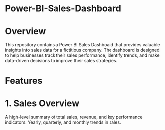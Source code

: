 # Power-BI-Sales-Dashboard
# Overview
This repository contains a Power BI Sales Dashboard that provides valuable insights into sales data for a fictitious company. The dashboard is designed to help businesses track their sales performance, identify trends, and make data-driven decisions to improve their sales strategies.
# Features
# 1. Sales Overview
A high-level summary of total sales, revenue, and key performance indicators.
Yearly, quarterly, and monthly trends in sales.
